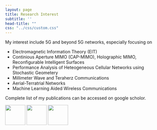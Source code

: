 ```yaml
---
layout: page
title: Research Interest
subtitle: ''
head-title: ""
css: "../css/custom.css"
---
```



My interest include 5G and beyond 5G networks, especially focusing on
- Electromagnetic Information Theory (EIT)
- Continious Aperture MIMO (CAP-MIMO), Holographic MIMO, Reconfigurable Intelligent Surfaces
- Performance Analysis of Heteogeneous Cellular Networks using Stochastic Geometery 
- Millimeter Wave and Teraherz Communications
- Aerial-Terratrial Networks
- Machine Learning Aided Wireless Communications


Complete list of my publications can be accessed on google scholor.


[<img src="../img/googlescholor.png" height="65px">](https://scholar.google.com/citations?user=D3rq6oEAAAAJ&hl=en)
[<img src="../img/researchgate.png" height="65px">](https://www.researchgate.net/profile/Arif_Ullah_Khan3)
[<img src="../img/orcid.png" height="65px">](https://orcid.org/0000-0002-0555-6644)
